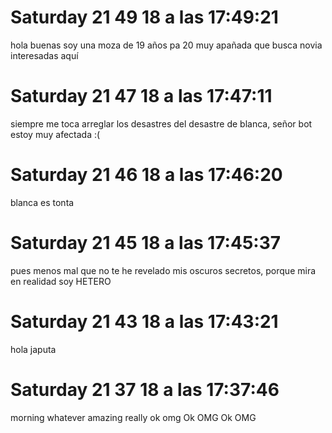 
# Saturday 21  49 18 a las 17:49:21 
 hola buenas soy una moza de 19 años pa 20 muy apañada que busca novia interesadas aquí

# Saturday 21  47 18 a las 17:47:11 
 siempre me toca arreglar los desastres del desastre de blanca, señor bot estoy muy afectada :(

# Saturday 21  46 18 a las 17:46:20 
 blanca es tonta

# Saturday 21  45 18 a las 17:45:37 
 pues menos mal que no te he revelado mis oscuros secretos, porque mira en realidad soy HETERO

# Saturday 21  43 18 a las 17:43:21 
 hola japuta

# Saturday 21  37 18 a las 17:37:46 
 morning
whatever
amazing
really
ok
omg
Ok
OMG
Ok
OMG
